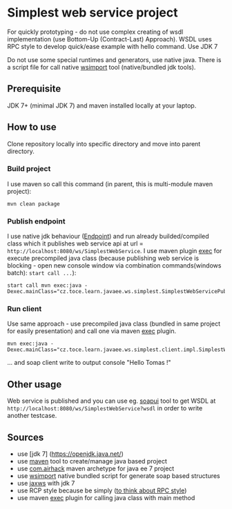 # Simplest web service project
For quickly prototyping - do not use complex creating of wsdl implementation (use Bottom-Up (Contract-Last) Approach). 
WSDL uses RPC style to develop quick/ease example with hello command. Use JDK 7

Do not use some special runtimes and generators, use native java. There is a script file for call native [wsimport](https://docs.oracle.com/javase/7/docs/technotes/tools/share/wsimport.html) tool (native/bundled jdk tools).

## Prerequisite
JDK 7+ (minimal JDK 7) and maven installed locally at your laptop.

## How to use
Clone repository locally into specific directory and move into parent directory.

### Build project
I use maven so call this command (in parent, this is multi-module maven project):

```
mvn clean package
``` 

### Publish endpoint
I use native jdk behaviour ([Endpoint](https://docs.oracle.com/javase/7/docs/api/javax/xml/ws/Endpoint.html)) and run already builded/compiled class which it publishes web service api at url = `http://localhost:8080/ws/SimplestWebService`. I use maven plugin [exec](http://www.mojohaus.org/exec-maven-plugin/usage.html) for execute precompiled java class (because publishing web service is blocking - open new console window via combination commands(windows batch): `start call ...`):

```
start call mvn exec:java -Dexec.mainClass="cz.toce.learn.javaee.ws.simplest.SimplestWebServicePublisher"
```

### Run client
Use same approach - use precompiled java class (bundled in same project for easily presentation) and call one via maven [exec](http://www.mojohaus.org/exec-maven-plugin/usage.html) plugin.

```
mvn exec:java -Dexec.mainClass="cz.toce.learn.javaee.ws.simplest.client.impl.SimplestWebServiceClient"
```

... and soap client write to output console "Hello Tomas !"

## Other usage
Web service is published and you can use eg. [soapui](https://www.soapui.org/) tool to get WSDL at `http://localhost:8080/ws/SimplestWebService?wsdl` in order to write another testcase.

## Sources
 * use [jdk 7] (https://openjdk.java.net/)
 * use [maven](https://maven.apache.org/) tool to create/manage java based project
 * use [com.airhack](https://mvnrepository.com/artifact/com.airhacks/javaee7-essentials-archetype) maven archetype for java ee 7 project
 * use [wsimport](https://docs.oracle.com/javase/7/docs/technotes/tools/share/wsimport.html) native bundled script for generate soap based structures
 * use [jaxws](https://docs.oracle.com/javase/7/docs/technotes/guides/xml/jax-ws/index.html) with jdk 7
 * use RCP style because be simply ([to think about RPC style](https://developer.ibm.com/articles/ws-whichwsdl/))
 * use maven [exec](http://www.mojohaus.org/exec-maven-plugin/usage.html) plugin for calling java class with main method